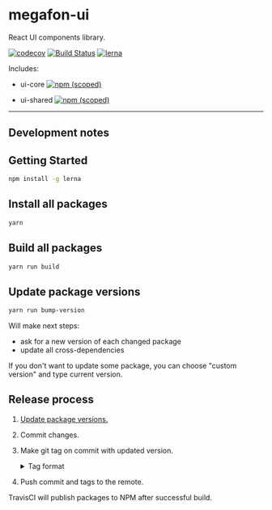 # megafon-ui

React UI components library.

[![codecov](https://codecov.io/gh/MegafonWebLab/megafon-ui/branch/master/graph/badge.svg)](https://codecov.io/gh/MegafonWebLab/megafon-ui)
[![Build Status](https://travis-ci.org/MegafonWebLab/megafon-ui.svg?branch=master)](https://travis-ci.org/MegafonWebLab/megafon-ui)
[![lerna](https://img.shields.io/badge/maintained%20with-lerna-cc00ff.svg)](https://lerna.js.org/)

Includes:
- ui-core 
[![npm (scoped)](https://img.shields.io/npm/v/@megafon/ui-core.svg)](https://www.npmjs.com/package/@megafon/ui-core)

- ui-shared 
[![npm (scoped)](https://img.shields.io/npm/v/@megafon/ui-shared.svg)](https://www.npmjs.com/package/@megafon/ui-shared)

---

## Development notes

## Getting Started

```bash
npm install -g lerna
```

## Install all packages

```bash
yarn
```

## Build all packages

```bash
yarn run build
```

## Update package versions

```bash
yarn run bump-version
```

Will make next steps:
- ask for a new version of each changed package
- update all cross-dependencies

If you don't want to update some package, you can choose "custom version" and type current version.

## Release process

1. [Update package versions.](#update-package-versions)
2. Commit changes.
3. Make git tag on commit with updated version.

    <details>
    <summary>Tag format</summary>
    
    - For one updated package: "<package-name>@<new-version>", for ex. "ui-shared@1.0.1"
    - For a few updated packages: "<package-name1>@<new-version1>/<package-name2>@<new-version2>", for ex. "ui-core@2.0.0/ui-shared@1.0.1"
    
    </details>

4. Push commit and tags to the remote.

TravisCI will publish packages to NPM after successful build. 
